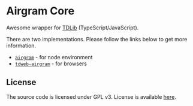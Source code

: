 # Airgram Core

Awesome wrapper for [TDLib](https://core.tlgr.org/tdlib) \(TypeScript/JavaScript\).

There are two implementations. Please follow the links below to get more information.

* [`airgram`](https://github.com/airgram/airgram) - for node environment
* [`tdweb-airgram`](https://github.com/airgram/tdweb-airgram) - for browsers

## License

The source code is licensed under GPL v3. License is available [here](https://github.com/esindger/airgram/tree/af4613c0534a5bd4f66a1460cadcc91e407e4c7e/LICENSE/README.md).

